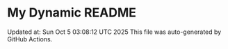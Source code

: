 # My Dynamic README
Updated at: Sun Oct  5 03:08:12 UTC 2025
This file was auto-generated by GitHub Actions.
